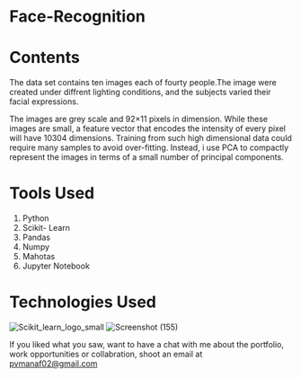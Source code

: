 # Face-Recognition

# Contents

The data set contains ten images each of fourty people.The image were created under diffrent lighting conditions, and the subjects varied their facial expressions.

The images are grey scale and 92×11 pixels in dimension. While these images are small, a feature vector that encodes the intensity of every pixel will have 10304 dimensions. Training from such high dimensional data could require many samples to avoid over-fitting. Instead, i use PCA to compactly represent the images in terms of a small number of principal components.
# Tools Used

1) Python
2) Scikit- Learn
3) Pandas
4) Numpy
5) Mahotas
6) Jupyter Notebook
# Technologies Used
![Scikit_learn_logo_small](https://upload.wikimedia.org/wikipedia/commons/0/05/Scikit_learn_logo_small.svg)
![Screenshot (155)](https://user-images.githubusercontent.com/84491967/139635128-5ac86cca-3de3-483e-9ba2-d0de52da5e49.png)

If you liked what you saw, want to have a chat with me about the portfolio, work opportunities or collabration, shoot an email at pvmanaf02@gmail.com

